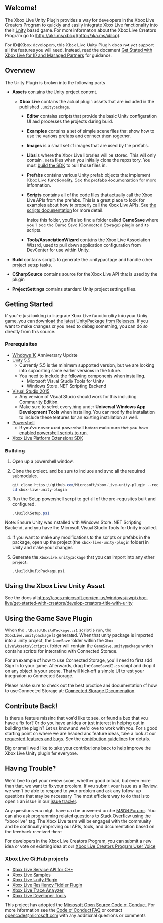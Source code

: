 ## Welcome!

The Xbox Live Unity Plugin provides a way for developers in the Xbox Live Creators Program to quickly and easily integrate Xbox Live functionality into their [Unity](https://unity3d.com/) based game.  For more information about the Xbox Live Creators Program go to [http://aka.ms/xblcp](http://aka.ms/xblcp).

For ID@Xbox developers, this Xbox Live Unity Plugin does not yet support all the features you will need.  Instead, read the document [Get Stated with Xbox Live for ID and Managed Partners](https://docs.microsoft.com/en-us/windows/uwp/xbox-live/get-started-with-partner/get-started-with-xbox-live-partner) for guidance.

## Overview
The Unity Plugin is broken into the following parts

* __Assets__ contains the Unity project content.
  * __Xbox Live__ contains the actual plugin assets that are included in the published `.unitypackage`.
    * __Editor__ contains scripts that provide the basic Unity configuration UI and processes the projects during build.
    * __Examples__ contains a set of simple scene files that show how to use the various prefabs and connect them together.
    * __Images__ is a small set of images that are used by the prefabs.
    * __Libs__ is where the Xbox Live libraries will be stored.  This will only contain `.meta` files when you initially clone the repository.  You must [build the SDK](#Getting_Started) to pull those files in.
    * __Prefabs__ contains various Unity prefab objects that implement Xbox Live functionality.  See [the prefabs documentation](prefabs.md) for more information.
    * __Scripts__ contains all of the code files that actually call the Xbox Live APIs from the prefabs.  This is a great place to look for examples about how to properly call the Xbox Live APIs. See [the scripts documentation](scripts.md) for more detail.

      Inside this folder, you'll also find a folder called __GameSave__ where you'll see the Game Save (Connected Storage) plugin and its scripts.
    * __Tools/AssociationWizard__ contains the Xbox Live Association Wizard, used to pull down application configuration from DevCenter for use within Unity.

* __Build__ contains scripts to generate the .unitypackage and handle other project setup tasks.
* __CSharpSource__ contains source for the Xbox Live API that is used by the plugin

* __ProjectSettings__ contains standard Unity project settings files.

## Getting Started
If you're just looking to integrate Xbox Live functionality into your Unity game, you can [download the latest UnityPackage from Releases](http://github.com/Microsoft/xbox-live-unity-plugin/releases/latest).  If you want to make changes or you need to debug something, you can do so directly from this source.

### Prerequisites

* [Windows 10](https://microsoft.com/windows) Anniversary Update
* [Unity 5.5](https://unity3d.com)
  * Currently 5.5 is the minimum supported version, but we are looking into supporting some earlier versions in the future.
  * You need to include the following components when installing.
    * [Microsoft Visual Studio Tools for Unity](https://marketplace.visualstudio.com/items?itemName=SebastienLebreton.VisualStudio2015ToolsforUnity)
    * Windows Store .NET Scripting Backend
* [Visual Studio 2015](https://www.visualstudio.com/)
  * Any version of Visual Studio should work for this including Community Edition.
  * Make sure to select everything under **Universal Windows App Development Tools** when installing.  You can modify the installation to include these features for an existing installation as well.
* [Powershell](https://microsoft.com/powershell)
  * If you've never used powershell before make sure that you have [enabled powershell scripts to run](https://technet.microsoft.com/en-us/library/ee176961.aspx).
* [Xbox Live Platform Extensions SDK](http://aka.ms/xblextsdk) 

### Building

1. Open up a powershell window.
2. Clone the project, and be sure to include and sync all the required submodules.

    ```powershell
    git clone https://github.com/Microsoft/xbox-live-unity-plugin --recursive
    cd xbox-live-unity-plugin
    ```
3. Run the Setup powershell script to get all of the pre-requisites built and configured.

    ```powershell
    .\Build\Setup.ps1
    ```

Note: Ensure Unity was installed with Windows Store .NET Scripting Backend, and you have the Microsoft Visual Studio Tools for Unity installed.

4. If you want to make any modifications to the scripts or prefabs in the package, open up the project (the `xbox-live-unity-plugin` folder) in Unity and make your changes.  

5. Generate the `XboxLive.unitypackage` that you can import into any other project:

    ```
    .\Build\BuildPackage.ps1
    ```

## Using the Xbox Live Unity Asset 

See the docs at https://docs.microsoft.com/en-us/windows/uwp/xbox-live/get-started-with-creators/develop-creators-title-with-unity



## Using the Game Save Plugin

When the ```.\Build\BuildPackage.ps1``` script is run, the `XboxLive.unitypackage` is generated. When that unity package is imported into a unity project, the `GameSave` folder within the `Xbox Live\Assets\Scripts\` folder will contain the `GameSave.unitypackage` which contains scripts for integrating with Connected Storage.

For an example of how to use Connected Storage, you'll need to first add Sign In to your game. Afterwards, drag the `GameSaveUI.cs` script and drop it on any object in your scene. That will kick-off a simple UI to test your integration to Connected Storage.

Please make sure to check out the best practice and documentation of how to use Connected Storage at: [Connected Storage Documenation](https://developer.microsoft.com/en-us/games/xbox/docs/xboxlive/storage-platform/connected-storage/connected-storage-technical-overview).

## Contribute Back!

Is there a feature missing that you'd like to see, or found a bug that you have a fix for? Or do you have an idea or just interest in helping out in building the plugin? Let us know and we'd love to work with you. For a good starting point on where we are headed and feature ideas, take a look at our [requested features and bugs](https://github.com/Microsoft/xbox-live-unity-plugin/issues). See the [contribution guidelines](CONTRIBUTING.MD) for details.

Big or small we'd like to take your contributions back to help improve the Xbox Live Unity plugin for everyone.

## Having Trouble?

We'd love to get your review score, whether good or bad, but even more than that, we want to fix your problem. If you submit your issue as a Review, we won't be able to respond to your problem and ask any follow-up questions that may be necessary. The most efficient way to do that is to open a an issue in our [issue tracker](https://github.com/Microsoft/xbox-live-unity-plugin/issues).  

Any questions you might have can be answered on the [MSDN Forums](https://social.msdn.microsoft.com/Forums/en-US/home?forum=xboxlivedev).  You can also ask programming related questions to [Stack Overflow](http://stackoverflow.com/questions/tagged/xbox-live) using the "xbox-live" tag.  The Xbox Live team will be engaged with the community and be continually improving our APIs, tools, and documentation based on the feedback received there.  

For developers in the Xbox Live Creators Program, you can submit a new idea or vote on existing idea at our [Xbox Live Creators Program User Voice](https://aka.ms/xblcpuv)

### Xbox Live GitHub projects
*   [Xbox Live Service API for C++](https://github.com/Microsoft/xbox-live-api)
*   [Xbox Live Samples](https://github.com/Microsoft/xbox-live-samples)
*   [Xbox Live Unity Plugin](https://github.com/Microsoft/xbox-live-unity-plugin)
*   [Xbox Live Resiliency Fiddler Plugin](https://github.com/Microsoft/xbox-live-resiliency-fiddler-plugin)
*   [Xbox Live Trace Analyzer](https://github.com/Microsoft/xbox-live-trace-analyzer)
*   [Xbox Live Developer Tools](https://github.com/Microsoft/xbox-live-developer-tools)

This project has adopted the [Microsoft Open Source Code of Conduct](https://opensource.microsoft.com/codeofconduct/). For more information see the [Code of Conduct FAQ](https://opensource.microsoft.com/codeofconduct/faq/) or contact [opencode@microsoft.com](mailto:opencode@microsoft.com) with any additional questions or comments.
